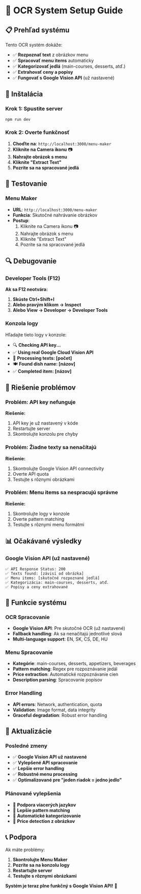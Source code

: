 # 🚀 OCR System Setup Guide

## 📋 Prehľad systému

Tento OCR systém dokáže:
- ✅ **Rozpoznať text** z obrázkov menu
- ✅ **Spracovať menu items** automaticky
- ✅ **Kategorizovať jedlá** (main-courses, desserts, atď.)
- ✅ **Extrahovať ceny a popisy**
- ✅ **Fungovať s Google Vision API** (už nastavené)

## 🔧 Inštalácia

### Krok 1: Spustite server

```bash
npm run dev
```

### Krok 2: Overte funkčnosť

1. **Choďte na**: `http://localhost:3000/menu-maker`
2. **Kliknite na Camera ikonu** 📷
3. **Nahrajte obrázok s menu**
4. **Kliknite "Extract Text"**
5. **Pozrite sa na spracované jedlá**

## 🧪 Testovanie

### Menu Maker
- **URL**: `http://localhost:3000/menu-maker`
- **Funkcia**: Skutočné nahrávanie obrázkov
- **Postup**:
  1. Kliknite na Camera ikonu 📷
  2. Nahrajte obrázok s menu
  3. Kliknite "Extract Text"
  4. Pozrite sa na spracované jedlá

## 🔍 Debugovanie

### Developer Tools (F12)
**Ak sa F12 neotvára:**
1. **Skúste Ctrl+Shift+I**
2. **Alebo pravým klikom → Inspect**
3. **Alebo View → Developer → Developer Tools**

### Konzola logy
Hľadajte tieto logy v konzole:
- 🔍 **Checking API key...**
- ✅ **Using real Google Cloud Vision API**
- 📝 **Processing texts: [počet]**
- 🍽️ **Found dish name: [názov]**
- ✅ **Completed item: [názov]**

## 🚨 Riešenie problémov

### Problém: API key nefunguje
**Riešenie:**
1. API key je už nastavený v kóde
2. Restartujte server
3. Skontrolujte konzolu pre chyby

### Problém: Žiadne texty sa nenačítajú
**Riešenie:**
1. Skontrolujte Google Vision API connectivity
2. Overte API quota
3. Testujte s rôznymi obrázkami

### Problém: Menu items sa nespracujú správne
**Riešenie:**
1. Skontrolujte logy v konzole
2. Overte pattern matching
3. Testujte s rôznymi menu formátmi

## 📊 Očakávané výsledky

### Google Vision API (už nastavené)
```
✅ API Response Status: 200
✅ Texts found: [závisí od obrázka]
✅ Menu items: [skutočné rozpoznané jedlá]
✅ Kategorizácia: main-courses, desserts, atď.
✅ Popisy a ceny extrahované
```

## 🎯 Funkcie systému

### OCR Spracovanie
- **Google Vision API**: Pre skutočné OCR (už nastavené)
- **Fallback handling**: Ak sa nenačítajú jednotlivé slová
- **Multi-language support**: EN, SK, CS, DE, HU

### Menu Spracovanie
- **Kategórie**: main-courses, desserts, appetizers, beverages
- **Pattern matching**: Regex pre rozpoznávanie jedál
- **Price extraction**: Automatické rozpoznávanie cien
- **Description parsing**: Spracovanie popisov

### Error Handling
- **API errors**: Network, authentication, quota
- **Validation**: Image format, data integrity
- **Graceful degradation**: Robust error handling

## 🔄 Aktualizácie

### Posledné zmeny
- ✅ **Google Vision API už nastavené**
- ✅ **Vylepšené API spracovanie**
- ✅ **Lepšie error handling**
- ✅ **Robustné menu processing**
- ✅ **Optimalizované pre "jeden riadok = jedno jedlo"**

### Plánované vylepšenia
- 🔄 **Podpora viacerých jazykov**
- 🔄 **Lepšie pattern matching**
- 🔄 **Automatické kategorizovanie**
- 🔄 **Price detection z obrázkov**

## 📞 Podpora

Ak máte problémy:
1. **Skontrolujte Menu Maker**
2. **Pozrite sa na konzolu logy**
3. **Restartujte server**
4. **Testujte s rôznymi obrázkami**

**Systém je teraz plne funkčný s Google Vision API!** 🎉 